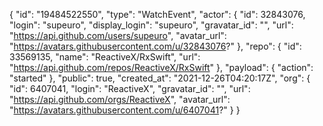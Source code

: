 {
    "id": "19484522550",
    "type": "WatchEvent",
    "actor": {
      "id": 32843076,
      "login": "supeuro",
      "display_login": "supeuro",
      "gravatar_id": "",
      "url": "https://api.github.com/users/supeuro",
      "avatar_url": "https://avatars.githubusercontent.com/u/32843076?"
    },
    "repo": {
      "id": 33569135,
      "name": "ReactiveX/RxSwift",
      "url": "https://api.github.com/repos/ReactiveX/RxSwift"
    },
    "payload": {
      "action": "started"
    },
    "public": true,
    "created_at": "2021-12-26T04:20:17Z",
    "org": {
      "id": 6407041,
      "login": "ReactiveX",
      "gravatar_id": "",
      "url": "https://api.github.com/orgs/ReactiveX",
      "avatar_url": "https://avatars.githubusercontent.com/u/6407041?"
    }
  }
